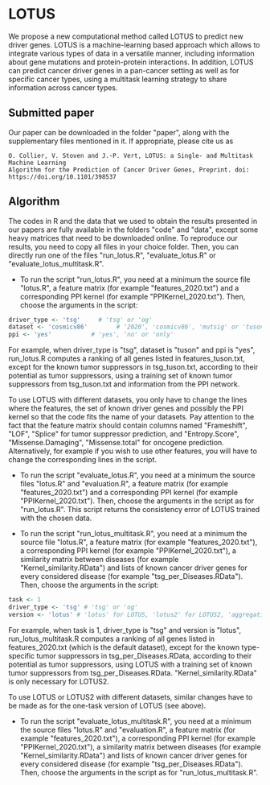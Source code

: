 # LOTUS

We propose a new computational method called LOTUS to predict new driver genes. LOTUS is a machine-learning based approach which allows to integrate various types of data in a versatile manner, including information about gene mutations and protein-protein interactions. In addition, LOTUS can predict cancer driver genes in a pan-cancer setting as well as for specific cancer types, using a multitask learning strategy to share information across cancer types.

## Submitted paper

Our paper can be downloaded in the folder "paper", along with the supplementary files mentioned in it. If appropriate, please cite us as

```
O. Collier, V. Stoven and J.-P. Vert, LOTUS: a Single- and Multitask Machine Learning
Algorithm for the Prediction of Cancer Driver Genes, Preprint. doi: https://doi.org/10.1101/398537
```

## Algorithm

The codes in R and the data that we used to obtain the results presented in our papers are fully available in the folders "code" and "data", except some heavy matrices that need to be downloaded online. To reproduce our results, you need to copy all files in your choice folder. Then, you can directly run one of the files "run_lotus.R", "evaluate_lotus.R" or "evaluate_lotus_multitask.R".

* To run the script "run_lotus.R", you need at a minimum the source file "lotus.R", a feature matrix (for example "features_2020.txt") and a corresponding PPI kernel (for example "PPIKernel_2020.txt"). Then, choose the arguments in the script:

```R
driver_type <- 'tsg'     # 'tsg' or 'og'
dataset <- 'cosmicv86'        # '2020', 'cosmicv86', 'mutsig' or 'tuson'
ppi <- 'yes'           # 'yes', 'no' or 'only'
```

For example, when driver_type is "tsg", dataset is "tuson" and ppi is "yes", run_lotus.R computes a ranking of all genes listed in features_tuson.txt, except for the known tumor suppressors in tsg_tuson.txt, according to their potential as tumor suppressors, using a training set of known tumor suppressors from tsg_tuson.txt and information from the PPI network. 

To use LOTUS with different datasets, you only have to change the lines where the features, the set of known driver genes and possibly the PPI kernel so that the code fits the name of your datasets. Pay attention to the fact that the feature matrix should contain columns named "Frameshift", "LOF", "Splice" for tumor suppressor prediction, and "Entropy.Score", "Missense.Damaging", "Missense.total" for oncogene prediction. Alternatively, for example if you wish to use other features, you will have to change the corresponding lines in the script.

* To run the script "evaluate_lotus.R", you need at a minimum the source files "lotus.R" and "evaluation.R", a feature matrix (for example "features_2020.txt") and a corresponding PPI kernel (for example "PPIKernel_2020.txt"). Then, choose the arguments in the script as for "run_lotus.R". This script returns the consistency error of LOTUS trained with the chosen data.

* To run the script "run_lotus_multitask.R", you need at a minimum the source file "lotus.R", a feature matrix (for example "features_2020.txt"), a corresponding PPI kernel (for example "PPIKernel_2020.txt"), a similarity matrix between diseases (for example "Kernel_similarity.RData") and lists of known cancer driver genes for every considered disease (for example "tsg_per_Diseases.RData"). Then, choose the arguments in the script:

```R
task <- 1
driver_type <- 'tsg' # 'tsg' or 'og'
version <- 'lotus' # 'lotus' for LOTUS, 'lotus2' for LOTUS2, 'aggregation' for aggregation LOTUS and 'onetask' for onetask LOTUS
```

For example, when task is 1, driver_type is "tsg" and version is "lotus", run_lotus_multitask.R computes a ranking of all genes listed in features_2020.txt (which is the default dataset), except for the known type-specific tumor suppressors in tsg_per_Diseases.RData, according to their potential as tumor suppressors, using LOTUS with a training set of known tumor suppressors from tsg_per_Diseases.RData. "Kernel_similarity.RData" is only necessary for LOTUS2.

To use LOTUS or LOTUS2 with different datasets, similar changes have to be made as for the one-task version of LOTUS (see above).

* To run the script "evaluate_lotus_multitask.R", you need at a minimum the source files "lotus.R" and "evaluation.R", a feature matrix (for example "features_2020.txt"), a corresponding PPI kernel (for example "PPIKernel_2020.txt"), a similarity matrix between diseases (for example "Kernel_similarity.RData") and lists of known cancer driver genes for every considered disease (for example "tsg_per_Diseases.RData"). Then, choose the arguments in the script as for "run_lotus_multitask.R".



